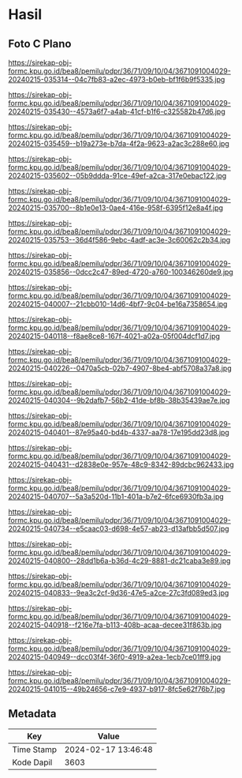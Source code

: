 # Hasil

## Foto C Plano

https://sirekap-obj-formc.kpu.go.id/bea8/pemilu/pdpr/36/71/09/10/04/3671091004029-20240215-035314--04c7fb83-a2ec-4973-b0eb-bf1f6b9f5335.jpg

https://sirekap-obj-formc.kpu.go.id/bea8/pemilu/pdpr/36/71/09/10/04/3671091004029-20240215-035430--4573a6f7-a4ab-41cf-b1f6-c325582b47d6.jpg

https://sirekap-obj-formc.kpu.go.id/bea8/pemilu/pdpr/36/71/09/10/04/3671091004029-20240215-035459--b19a273e-b7da-4f2a-9623-a2ac3c288e60.jpg

https://sirekap-obj-formc.kpu.go.id/bea8/pemilu/pdpr/36/71/09/10/04/3671091004029-20240215-035602--05b9ddda-91ce-49ef-a2ca-317e0ebac122.jpg

https://sirekap-obj-formc.kpu.go.id/bea8/pemilu/pdpr/36/71/09/10/04/3671091004029-20240215-035700--8b1e0e13-0ae4-416e-958f-6395f12e8a4f.jpg

https://sirekap-obj-formc.kpu.go.id/bea8/pemilu/pdpr/36/71/09/10/04/3671091004029-20240215-035753--36d4f586-9ebc-4adf-ac3e-3c60062c2b34.jpg

https://sirekap-obj-formc.kpu.go.id/bea8/pemilu/pdpr/36/71/09/10/04/3671091004029-20240215-035856--0dcc2c47-89ed-4720-a760-100346260de9.jpg

https://sirekap-obj-formc.kpu.go.id/bea8/pemilu/pdpr/36/71/09/10/04/3671091004029-20240215-040007--21cbb010-14d6-4bf7-9c04-be16a7358654.jpg

https://sirekap-obj-formc.kpu.go.id/bea8/pemilu/pdpr/36/71/09/10/04/3671091004029-20240215-040118--f8ae8ce8-167f-4021-a02a-05f004dcf1d7.jpg

https://sirekap-obj-formc.kpu.go.id/bea8/pemilu/pdpr/36/71/09/10/04/3671091004029-20240215-040226--0470a5cb-02b7-4907-8be4-abf5708a37a8.jpg

https://sirekap-obj-formc.kpu.go.id/bea8/pemilu/pdpr/36/71/09/10/04/3671091004029-20240215-040304--9b2dafb7-56b2-41de-bf8b-38b35439ae7e.jpg

https://sirekap-obj-formc.kpu.go.id/bea8/pemilu/pdpr/36/71/09/10/04/3671091004029-20240215-040401--87e95a40-bd4b-4337-aa78-17e195dd23d8.jpg

https://sirekap-obj-formc.kpu.go.id/bea8/pemilu/pdpr/36/71/09/10/04/3671091004029-20240215-040431--d2838e0e-957e-48c9-8342-89dcbc962433.jpg

https://sirekap-obj-formc.kpu.go.id/bea8/pemilu/pdpr/36/71/09/10/04/3671091004029-20240215-040707--5a3a520d-11b1-401a-b7e2-6fce6930fb3a.jpg

https://sirekap-obj-formc.kpu.go.id/bea8/pemilu/pdpr/36/71/09/10/04/3671091004029-20240215-040734--e5caac03-d698-4e57-ab23-d13afbb5d507.jpg

https://sirekap-obj-formc.kpu.go.id/bea8/pemilu/pdpr/36/71/09/10/04/3671091004029-20240215-040800--28dd1b6a-b36d-4c29-8881-dc21caba3e89.jpg

https://sirekap-obj-formc.kpu.go.id/bea8/pemilu/pdpr/36/71/09/10/04/3671091004029-20240215-040833--9ea3c2cf-9d36-47e5-a2ce-27c3fd089ed3.jpg

https://sirekap-obj-formc.kpu.go.id/bea8/pemilu/pdpr/36/71/09/10/04/3671091004029-20240215-040918--f216e7fa-b113-408b-acaa-decee31f863b.jpg

https://sirekap-obj-formc.kpu.go.id/bea8/pemilu/pdpr/36/71/09/10/04/3671091004029-20240215-040949--dcc03f4f-36f0-4919-a2ea-1ecb7ce01ff9.jpg

https://sirekap-obj-formc.kpu.go.id/bea8/pemilu/pdpr/36/71/09/10/04/3671091004029-20240215-041015--49b24656-c7e9-4937-b917-8fc5e62f76b7.jpg


## Metadata

| Key        | Value               |
| ---------- | ------------------- |
| Time Stamp | 2024-02-17 13:46:48 |
| Kode Dapil | 3603                |



